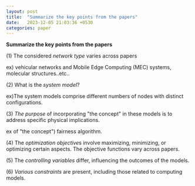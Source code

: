 ```yaml
---
layout: post
title:  "Summarize the key points from the papers"
date:   2023-12-05 21:03:36 +0530
categories: paper
---
```


**Summarize the key points from the papers**

(1) The considered *network type* varies across papers

ex) vehicular networks and Mobile Edge Computing (MEC) systems, molecular structures..etc..

(2) What is the *system model*?

ex)The system models comprise different numbers of nodes with distinct configurations.

 (3) *The purpose* of incorporating "the concept" in these models is to address specific physical implications.

ex of "the concept") fairness algorithm.

 (4) The *optimization objective*s involve maximizing, minimizing, or optimizing certain aspects. The objective functions vary across papers.

 (5) The *controlling variables* differ, influencing the outcomes of the models.

 (6) *Various constraints* are present, including those related to computing models.
